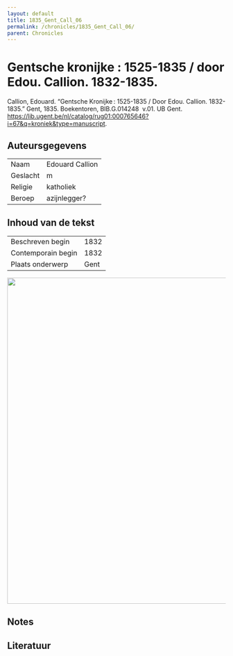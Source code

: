 ```yaml
---
layout: default
title: 1835_Gent_Call_06
permalink: /chronicles/1835_Gent_Call_06/
parent: Chronicles
--- 
```



# Gentsche kronijke : 1525-1835 / door Edou. Callion. 1832-1835. 

Callion, Edouard. “Gentsche Kronijke : 1525-1835 / Door Edou. Callion. 1832-1835.” Gent, 1835. Boekentoren, BIB.G.014248  v.01. UB Gent. https://lib.ugent.be/nl/catalog/rug01:000765646?i=67&q=kroniek&type=manuscript. 

## Auteursgegevens 

| | | 
| --------------- | --------------- | 
| Naam | Edouard Callion | 
| Geslacht | m | 
| Religie | katholiek | 
| Beroep | azijnlegger? | 

## Inhoud van de tekst 

| | | 
| --------------- | --------------- | 
| Beschreven begin | 1832 | 
| Contemporain begin | 1832 | 
| Plaats onderwerp | Gent | 

[<img src="..\..\barplots_chronicles\1835_Gent_Call_06.jpg" width="750"/>](..\..\barplots_chronicles\1835_Gent_Call_06.jpg) 

## Notes 

## Literatuur 

